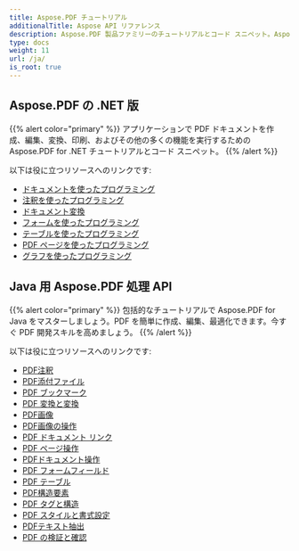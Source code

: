 ```yaml
---
title: Aspose.PDF チュートリアル
additionalTitle: Aspose API リファレンス
description: Aspose.PDF 製品ファミリーのチュートリアルとコード スニペット。Aspose.PDF の使用に関する基本および高度なチュートリアルが含まれています。
type: docs
weight: 11
url: /ja/
is_root: true
---
```


## Aspose.PDF の .NET 版
{{% alert color="primary" %}}
アプリケーションで PDF ドキュメントを作成、編集、変換、印刷、およびその他の多くの機能を実行するための Aspose.PDF for .NET チュートリアルとコード スニペット。 
{{% /alert %}}

以下は役に立つリソースへのリンクです:
- [ドキュメントを使ったプログラミング](./net/programming-with-document/)
- [注釈を使ったプログラミング](./net/annotations/)  
- [ドキュメント変換](./net/document-conversion/)
- [フォームを使ったプログラミング](./net/programming-with-forms/)
- [テーブルを使ったプログラミング](./net/programming-with-tables/) 
- [PDF ページを使ったプログラミング](./net/programming-with-pdf-pages/)
- [グラフを使ったプログラミング](./net/programming-with-graphs/)
 
## Java 用 Aspose.PDF 処理 API
{{% alert color="primary" %}}
包括的なチュートリアルで Aspose.PDF for Java をマスターしましょう。PDF を簡単に作成、編集、最適化できます。今すぐ PDF 開発スキルを高めましょう。
{{% /alert %}}

以下は役に立つリソースへのリンクです:
- [PDF注釈](./java/pdf-annotations/)
- [PDF添付ファイル](./java/pdf-attachments/)
- [PDF ブックマーク](./java/pdf-bookmarks/)
- [PDF 変換と変換](./java/pdf-conversion-transformation/)
- [PDF画像](./java/pdf-images/)
- [PDF画像の操作](./java/pdf-image-manipulation/)
- [PDF ドキュメント リンク](./java/pdf-document-links/)
- [PDF ページ操作](./java/pdf-page-manipulation/)
- [PDFドキュメント操作](./java/pdf-document-operations/)
- [PDF フォームフィールド](./java/pdf-form-fields/)
- [PDF テーブル](./java/pdf-tables/)
- [PDF構造要素](./java/pdf-structure-elements/)
- [PDF タグと構造](./java/pdf-tags-and-structure/)
- [PDF スタイルと書式設定](./java/pdf-styles-and-formatting/)
- [PDFテキスト抽出](./java/pdf-text-extraction/)
- [PDF の検証と確認](./java/pdf-validation-and-verification/)

